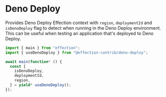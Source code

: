 # Deno Deploy

Provides Deno Deploy Effection context with `region`, `deploymentId` and
`isDenoDeploy` flag to detect when running in the Deno Deploy environment. This
can be useful when testing an application that's deployed to Deno Deploy.

```ts
import { main } from "effection";
import { useDenoDeploy } from "@effection-contrib/deno-deploy";

await main(function* () {
  const {
    isDenoDeploy,
    deploymentId,
    region,
  } = yield* useDenoDeploy();
});
```
